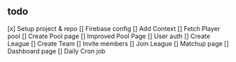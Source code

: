 ## todo

[x] Setup project & repo
[] Firebase config
[] Add Context
[] Fetch Player pool
[] Create Pool page
[] Improved Pool Page
[] User auth
[] Create League
[] Create Team
[] Invite members
[] Join League
[] Matchup page
[] Dashboard page
[] Daily Cron job